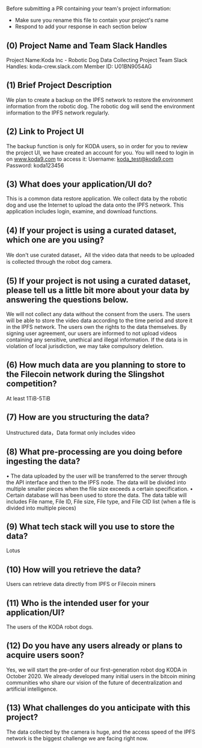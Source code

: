 # <Project Name>

Before submitting a PR containing your team's project information:
- Make sure you rename this file to contain your project's name
- Respond to add your response in each section below

## (0) Project Name and Team Slack Handles

Project Name:Koda Inc - Robotic Dog Data Collecting Project
Team Slack Handles: koda-crew.slack.com
Member ID: U01BN9054AG

## (1) Brief Project Description

We plan to create a backup on the IPFS network to restore the environment information from the robotic dog. The robotic dog will send the environment information to the IPFS network regularly.

## (2) Link to Project UI

The backup function is only for KODA users, so in order for you to review the project UI, we have created an account for you. You will need to login in on www.koda9.com to access it: 
Username: koda_test@koda9.com
Password: koda123456


## (3) What does your application/UI do?

This is a common data restore application. We collect data by the robotic dog and use the Internet to upload the data onto the IPFS network. This application includes login, examine, and download functions. 

## (4) If your project is using a curated dataset, which one are you using?

We don't use curated dataset，All the video data that needs to be uploaded is collected through the robot dog camera.

## (5) If your project is not using a curated dataset, please tell us a little bit more about your data by answering the questions below.

We will not collect any data without the consent from the users. The users will be able to store the video data according to the time period and store it in the IPFS network. The users own the rights to the data themselves. 
By signing user agreement, our users are informed to not upload videos containing any sensitive, unethical and illegal information. If the data is in violation of local jurisdiction, we may take compulsory deletion.

## (6) How much data are you planning to store to the Filecoin network during the Slingshot competition?

At least 1TiB-5TiB

## (7) How are you structuring the data?

Unstructured data，Data format only includes video 

## (8) What pre-processing are you doing before ingesting the data?

•	The data uploaded by the user will be transferred to the server through the API interface and then to the IPFS node. The data will be divided into multiple smaller pieces when the file size exceeds a certain specification. 
•	Certain database will has been used to store the data. The data table will includes File name, File ID, File size, File type, and File CID list (when a file is divided into multiple pieces)


## (9)  What tech stack will you use to store the data?

Lotus

## (10) How will you retrieve the data?

Users can retrieve data directly from IPFS or Filecoin miners                    

## (11) Who is the intended user for your application/UI?

The users of the KODA robot dogs.

## (12) Do you have any users already or plans to acquire users soon?

Yes, we will start the pre-order of our first-generation robot dog KODA in October 2020. We already developed many initial users in the bitcoin mining communities who share our vision of the future of decentralization and artificial intelligence. 

## (13) What challenges do you anticipate with this project?

The data collected by the camera is huge, and the access speed of the IPFS network is the biggest challenge we are facing right now.
